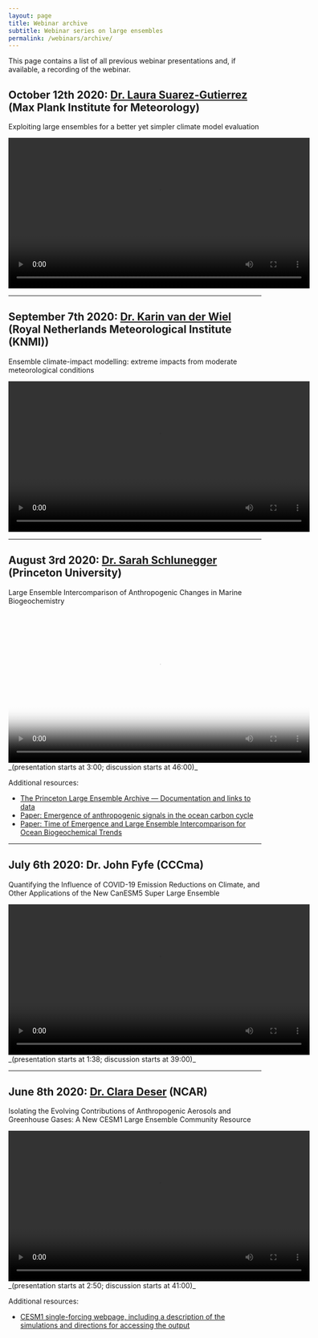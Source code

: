 ```yaml
---
layout: page
title: Webinar archive
subtitle: Webinar series on large ensembles
permalink: /webinars/archive/
---
```


This page contains a list of all previous webinar presentations and, if available, a recording of the webinar.


## October 12th 2020: [Dr. Laura Suarez-Gutierrez](https://www.mpimet.mpg.de/en/staff/laura-suarez-gutierrez/) (Max Plank Institute for Meteorology)

Exploiting large ensembles for a better yet simpler climate model evaluation

<video width="600" controls>
  <source src="http://seb21.gienah.uberspace.de/SMILE_webinar5_Suarez_Gutierrez.mp4" type="video/mp4">
  Your browser does not support HTML video.
</video> 

---


## September 7th 2020: [Dr. Karin van der Wiel](http://www.karinvanderwiel.nl/) (Royal Netherlands Meteorological Institute (KNMI))
Ensemble climate-impact modelling: extreme impacts from moderate meteorological conditions

<video width="600" controls>
  <source src="http://seb21.gienah.uberspace.de/SMILE_webinar4_vanderwiel.mp4" type="video/mp4">
  Your browser does not support HTML video.
</video> 

---

## August 3rd 2020: [Dr. Sarah Schlunegger](https://www.sarahschlunegger.com) (Princeton University)

Large Ensemble Intercomparison of Anthropogenic Changes in Marine Biogeochemistry

<video width="600" poster="https://large-ensemble.github.io/webinars/intro_image_webinar3.png" controls>
  <source src="http://seb21.gienah.uberspace.de/SMILE_webinar3_Schlunegger.mp4" type="video/mp4">
  Your browser does not support HTML video.
</video> _(presentation starts at 3:00; discussion starts at 46:00)_

Additional resources:
- [The Princeton Large Ensemble Archive — Documentation and links to data](https://www.sarahschlunegger.com/large-ensemble-archive)
- [Paper: Emergence of anthropogenic signals in the ocean carbon cycle](https://www.nature.com/articles/s41558-019-0553-2?proof=true19)
- [Paper: Time of Emergence and Large Ensemble Intercomparison for Ocean Biogeochemical Trends](https://agupubs.onlinelibrary.wiley.com/doi/full/10.1029/2019GB006453)

---

## July 6th 2020: Dr. John Fyfe (CCCma)

Quantifying the Influence of COVID-19 Emission Reductions on Climate, and Other Applications of the New CanESM5 Super Large Ensemble

<video width="600" controls>
  <source src="http://seb21.gienah.uberspace.de/SMILE_webinar2_Fyfe.mp4" type="video/mp4">
  Your browser does not support HTML video.
</video> _(presentation starts at 1:38; discussion starts at 39:00)_


---

## June 8th 2020: [Dr. Clara Deser](http://www.cgd.ucar.edu/staff/cdeser/) (NCAR)

Isolating the Evolving Contributions of Anthropogenic Aerosols and Greenhouse Gases: A New CESM1 Large Ensemble Community Resource

<video width="600" controls>
  <source src="http://seb21.gienah.uberspace.de/SMILE_webinar1_Deser.mp4" type="video/mp4">
  Your browser does not support HTML video.
</video> _(presentation starts at 2:50; discussion starts at 41:00)_

Additional resources:
- [CESM1 single-forcing webpage, including a description of the simulations and directions for accessing the output](
http://www.cesm.ucar.edu/working_groups/CVC/simulations/cesm1-single_forcing_le.html)

<!-- Global site tag (gtag.js) - Google Analytics -->
<!-- Analytics only implemented for archive page to count views of recordings. -->
<script async src="https://www.googletagmanager.com/gtag/js?id=UA-168908993-1"></script>
<script>
  window.dataLayer = window.dataLayer || [];
  function gtag(){dataLayer.push(arguments);}
  gtag('js', new Date());

  gtag('config', 'UA-168908993-1');
</script>

